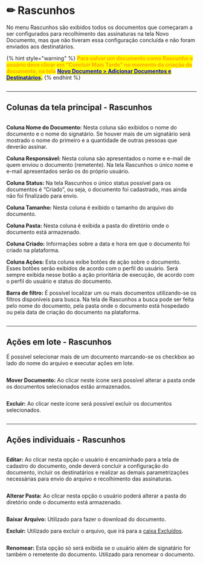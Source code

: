 # ✏ Rascunhos

No menu Rascunhos são exibidos todos os documentos que começaram a ser configurados para recolhimento das assinaturas na tela Novo Documento, mas que não tiveram essa configuração concluída e não foram enviados aos destinatários.

{% hint style="warning" %}
<mark style="color:orange;">**Para salvar um documento como Rascunho o usuário deve clicar em “Concluir Mais Tarde” no momento da criação do documento, na tela**</mark> [<mark style="color:blue;">**Novo Documento > Adicionar Documentos e Destinatários**</mark>](../menu-superior/novo-documento.md#a.-adicionar-documentos)<mark style="color:blue;">**.**</mark>
{% endhint %}

<figure><img src="../.gitbook/assets/rascunhos01.png" alt=""><figcaption></figcaption></figure>

***

## Colunas da tela principal - Rascunhos

<figure><img src="../.gitbook/assets/rascunhos02.png" alt=""><figcaption></figcaption></figure>

**Coluna Nome do Documento:** Nesta coluna são exibidos o nome do documento e o nome do signatário. Se houver mais de um signatário será mostrado o nome do primeiro e a quantidade de outras pessoas que deverão assinar.&#x20;

**Coluna Responsável:** Nesta coluna são apresentados o nome e e-mail de quem enviou o documento (remetente). Na tela Rascunhos o único nome e e-mail apresentados serão os do próprio usuário.&#x20;

**Coluna Status:** Na tela Rascunhos o único status possível para os documentos é “Criado”, ou seja, o documento foi cadastrado, mas ainda não foi finalizado para envio.&#x20;

**Coluna Tamanho:** Nesta coluna é exibido o tamanho do arquivo do documento.  &#x20;

**Coluna Pasta:** Nesta coluna é exibida a pasta do diretório onde o documento está armazenado.&#x20;

**Coluna Criado:** Informações sobre a data e hora em que o documento foi criado na plataforma. &#x20;

**Coluna Ações:** Esta coluna exibe botões de ação sobre o documento. Esses botões serão exibidos de acordo com o perfil do usuário. Será sempre exibida nesse botão a ação prioritária de execução, de acordo com o perfil do usuário e status do documento.&#x20;

**Barra de filtro:** É possível localizar um ou mais documentos utilizando-se os filtros disponíveis para busca. Na tela de Rascunhos a busca pode ser feita pelo nome do documento, pela pasta onde o documento está hospedado ou pela data de criação do documento na plataforma.

<figure><img src="../.gitbook/assets/rascunhos03.png" alt=""><figcaption></figcaption></figure>

***

## Ações em lote - Rascunhos

É possível selecionar mais de um documento marcando-se os checkbox ao lado do nome do arquivo e executar ações em lote.

<figure><img src="../.gitbook/assets/rascunhos04.png" alt=""><figcaption></figcaption></figure>

**Mover Documento:** Ao clicar neste ícone será possível alterar a pasta onde os documentos selecionados estão armazenados. &#x20;

<figure><img src="../.gitbook/assets/caixa_entrada05.png" alt=""><figcaption></figcaption></figure>

**Excluir:** Ao clicar neste ícone será possível excluir os documentos selecionados. &#x20;

<figure><img src="../.gitbook/assets/caixa_entrada08.png" alt=""><figcaption></figcaption></figure>

***

## Ações individuais - Rascunhos

<figure><img src="../.gitbook/assets/rascunhos05.png" alt=""><figcaption></figcaption></figure>

**Editar:** Ao clicar nesta opção o usuário é encaminhado para a tela de cadastro do documento, onde deverá concluir a configuração do documento, incluir os destinatários e realizar as demais parametrizações necessárias para envio do arquivo e recolhimento das assinaturas.  &#x20;

<figure><img src="../.gitbook/assets/rascunhos06.png" alt=""><figcaption></figcaption></figure>

**Alterar Pasta:** Ao clicar nesta opção o usuário poderá alterar a pasta do diretório onde o documento está armazenado. &#x20;

<figure><img src="../.gitbook/assets/caixa_entrada05.png" alt=""><figcaption></figcaption></figure>

**Baixar Arquivo:** Utilizado para fazer o download do documento.&#x20;

**Excluir:** Utilizado para excluir o arquivo, que irá para a [caixa Excluídos](excluidos.md).&#x20;

<figure><img src="../.gitbook/assets/caixa_entrada15.png" alt=""><figcaption></figcaption></figure>

**Renomear:** Esta opção só será exibida se o usuário além de signatário for também o remetente do documento. Utilizado para renomear o documento. &#x20;

<figure><img src="../.gitbook/assets/caixa_entrada16.png" alt=""><figcaption></figcaption></figure>
